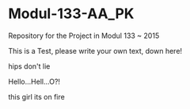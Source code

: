 # Modul-133-AA_PK
Repository for the Project in Modul 133 ~ 2015

This is a Test, please write your own text, down here!

hips don't lie

Hello...Hell...O?!

this girl its on fire

<?php



?>
